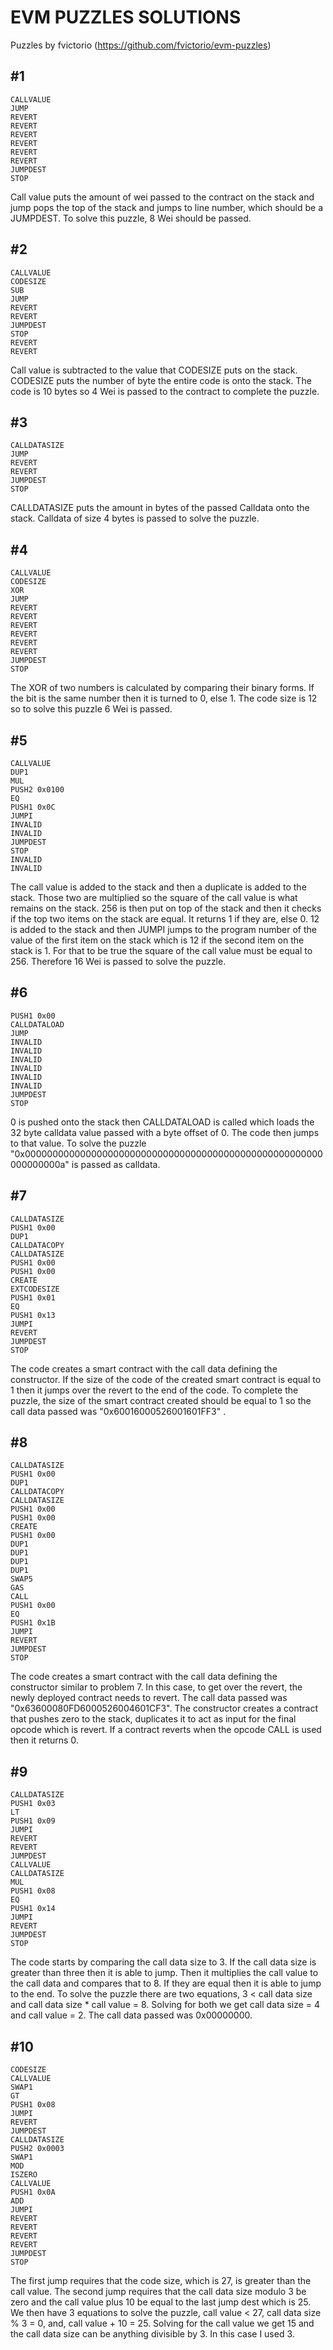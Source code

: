 # EVM PUZZLES SOLUTIONS

Puzzles by fvictorio (https://github.com/fvictorio/evm-puzzles)

## #1

```
CALLVALUE
JUMP
REVERT
REVERT
REVERT
REVERT
REVERT
REVERT
JUMPDEST
STOP
```

Call value puts the amount of wei passed to the contract on the stack and jump pops the top of the stack and jumps to line number, which should be a JUMPDEST. To solve this puzzle, 8 Wei should be passed.

## #2

```
CALLVALUE
CODESIZE
SUB
JUMP
REVERT
REVERT
JUMPDEST
STOP
REVERT
REVERT
```

Call value is subtracted to the value that CODESIZE puts on the stack. CODESIZE puts the number of byte the entire code is onto the stack. The code is 10 bytes so 4 Wei is passed to the contract to complete the puzzle.

## #3

```
CALLDATASIZE
JUMP
REVERT
REVERT
JUMPDEST
STOP
```

CALLDATASIZE puts the amount in bytes of the passed Calldata onto the stack. Calldata of size 4 bytes is passed to solve the puzzle.

## #4

```
CALLVALUE
CODESIZE
XOR
JUMP
REVERT
REVERT
REVERT
REVERT
REVERT
REVERT
JUMPDEST
STOP
```

The XOR of two numbers is calculated by comparing their binary forms. If the bit is the same number then it is turned to 0, else 1. The code size is 12 so to solve this puzzle 6 Wei is passed.

## #5

```
CALLVALUE
DUP1
MUL
PUSH2 0x0100
EQ
PUSH1 0x0C
JUMPI
INVALID
INVALID
JUMPDEST
STOP
INVALID
INVALID
```

The call value is added to the stack and then a duplicate is added to the stack. Those two are multiplied so the square of the call value is what remains on the stack. 256 is then put on top of the stack and then it checks if the top two items on the stack are equal. It returns 1 if they are, else 0. 12 is added to the stack and then JUMPI jumps to the program number of the value of the first item on the stack which is 12 if the second item on the stack is 1. For that to be true the square of the call value must be equal to 256. Therefore 16 Wei is passed to solve the puzzle.

## #6

```
PUSH1 0x00
CALLDATALOAD
JUMP
INVALID
INVALID
INVALID
INVALID
INVALID
INVALID
JUMPDEST
STOP
```

0 is pushed onto the stack then CALLDATALOAD is called which loads the 32 byte calldata value passed with a byte offset of 0. The code then jumps to that value. To solve the puzzle "0x000000000000000000000000000000000000000000000000000000000000000a" is passed as calldata.

## #7

```
CALLDATASIZE
PUSH1 0x00
DUP1
CALLDATACOPY
CALLDATASIZE
PUSH1 0x00
PUSH1 0x00
CREATE
EXTCODESIZE
PUSH1 0x01
EQ
PUSH1 0x13
JUMPI
REVERT
JUMPDEST
STOP
```

The code creates a smart contract with the call data defining the constructor. If the size of the code of the created smart contract is equal to 1 then it jumps over the revert to the end of the code. To complete the puzzle, the size of the smart contract created should be equal to 1 so the call data passed was "0x60016000526001601FF3" .

## #8

```
CALLDATASIZE
PUSH1 0x00
DUP1
CALLDATACOPY
CALLDATASIZE
PUSH1 0x00
PUSH1 0x00
CREATE
PUSH1 0x00
DUP1
DUP1
DUP1
DUP1
SWAP5
GAS
CALL
PUSH1 0x00
EQ
PUSH1 0x1B
JUMPI
REVERT
JUMPDEST
STOP
```

The code creates a smart contract with the call data defining the constructor similar to problem 7. In this case, to get over the revert, the newly deployed contract needs to revert. The call data passed was "0x63600080FD6000526004601CF3". The constructor creates a contract that pushes zero to the stack, duplicates it to act as input for the final opcode which is revert. If a contract reverts when the opcode CALL is used then it returns 0.

## #9

```
CALLDATASIZE
PUSH1 0x03
LT
PUSH1 0x09
JUMPI
REVERT
REVERT
JUMPDEST
CALLVALUE
CALLDATASIZE
MUL
PUSH1 0x08
EQ
PUSH1 0x14
JUMPI
REVERT
JUMPDEST
STOP
```

The code starts by comparing the call data size to 3. If the call data size is greater than three then it is able to jump. Then it multiplies the call value to the call data and compares that to 8. If they are equal then it is able to jump to the end. To solve the puzzle there are two equations, 3 < call data size and call data size \* call value = 8. Solving for both we get call data size = 4 and call value = 2. The call data passed was 0x00000000.

## #10

```
CODESIZE
CALLVALUE
SWAP1
GT
PUSH1 0x08
JUMPI
REVERT
JUMPDEST
CALLDATASIZE
PUSH2 0x0003
SWAP1
MOD
ISZERO
CALLVALUE
PUSH1 0x0A
ADD
JUMPI
REVERT
REVERT
REVERT
REVERT
JUMPDEST
STOP
```

The first jump requires that the code size, which is 27, is greater than the call value. The second jump requires that the call data size modulo 3 be zero and the call value plus 10 be equal to the last jump dest which is 25. We then have 3 equations to solve the puzzle, call value < 27, call data size % 3 = 0, and, call value + 10 = 25. Solving for the call value we get 15 and the call data size can be anything divisible by 3. In this case I used 3.
